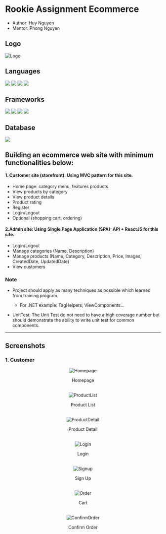 # Rookie Assignment Ecommerce

* Author: Huy Nguyen
* Mentor: Phong Nguyen 

## Logo
<img alt="Logo" src="eCommerce.CustomerSite/Screenshots/Logo.png">

## Languages
![](https://img.shields.io/badge/HTML5-E34F26?style=for-the-badge&logo=html5&logoColor=white)
![](https://img.shields.io/badge/CSS3-1572B6?style=for-the-badge&logo=css3&logoColor=white)
![](https://img.shields.io/badge/JavaScript-323330?style=for-the-badge&logo=javascript&logoColor=F7DF1E)
![](https://img.shields.io/badge/C%23-239120?style=for-the-badge&logo=c-sharp&logoColor=white)

## Frameworks
![](https://img.shields.io/badge/.NET-512BD4?style=for-the-badge&logo=dotnet&logoColor=white)
![](https://img.shields.io/badge/Bootstrap-563D7C?style=for-the-badge&logo=bootstrap&logoColor=white)
![](https://img.shields.io/badge/React-20232A?style=for-the-badge&logo=react&logoColor=61DAFB)
![](https://img.shields.io/badge/Swagger-85EA2D?style=for-the-badge&logo=Swagger&logoColor=white)

## Database
![](https://img.shields.io/badge/Microsoft%20SQL%20Server-CC2927?style=for-the-badge&logo=microsoft%20sql%20server&logoColor=white)


## Building an ecommerce web site with minimum functionalities below:

#### 1. Customer site (storefront): Using MVC pattern for this site.
* Home page: category menu, features products
* View products by category
* View product details
* Product rating
* Register
* Login/Logout
* Optional (shopping cart, ordering)

#### 2.Admin site: Using Single Page Application (SPA): API + ReactJS for this site.
* Login/Logout
* Manage categories (Name, Description)
* Manage products (Name, Category, Description, Price, Images, CreatedDate, UpdatedDate)
* View customers

### Note

* Project should apply as many techniques as possible which learned from training program. 
  - For .NET example: TagHelpers, ViewComponents…

* UnitTest: The Unit Test do not need to have a high coverage number but should demonstrate the ability to write unit test for common components.

***
## Screenshots
### 1. Customer
<div align="center">
    <img alt="Homepage" src="eCommerce.CustomerSite/Screenshots/Homepage.png">
    <p>Homepage</p>
    <br/>
    <img alt="ProductList" src="eCommerce.CustomerSite/Screenshots/ProductList.png">
    <p>Product List</p>
    <br/>
    <img alt="ProductDetail" src="eCommerce.CustomerSite/Screenshots/ProductDetail.png">
    <p>Product Detail</p>
    <br/>
    <img alt="Login" src="eCommerce.CustomerSite/Screenshots/Login.png">
    <p>Login</p>
    <br/>
    <img alt="Signup" src="eCommerce.CustomerSite/Screenshots/Signup.png">
    <p>Sign Up</p>
    <br/>
    <img alt="Order" src="eCommerce.CustomerSite/Screenshots/Order.png">
    <p>Cart</p>
    <br/>
    <img alt="ConfirmOrder" src="eCommerce.CustomerSite/Screenshots/ConfirmOrder.png">
    <p>Confirm Order</p>
    <br/>
</div>
